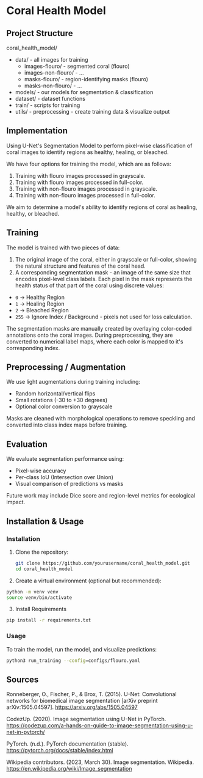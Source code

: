 # Coral Health Model

## Project Structure
coral_health_model/
- data/ - all images for training
    - images-flouro/ - segmented coral (flouro)
    - images-non-flouro/ - ...
    - masks-flouro/ - region-identifying masks (flouro)
    - masks-non-flouro/ - ...
- models/ - our models for segmentation & classification
- dataset/ - dataset functions
- train/ - scripts for training 
- utils/ - preprocessing - create training data & visualize output

## Implementation
Using U-Net's Segmentation Model to perform pixel-wise classification of coral images to identify regions as healthy, healing, or bleached.

We have four options for training the model, which are as follows:
1. Training with flouro images processed in grayscale.
2. Training with flouro images processed in full-color.
3. Training with non-flouro images processed in grayscale.
4. Training with non-flouro images processed in full-color.

We aim to determine a model's ability to identify regions of coral as healing, healthy, or bleached.

## Training 

The model is trained with two pieces of data:
1. The original image of the coral, either in grayscale or full-color, showing the natural structure and features of the coral head.
2. A corresponding segmentation mask - an image of the same size that encodes pixel-level class labels. Each pixel in the mask represents the health status of that part of the coral using discrete values:
- `0` -> Healthy Region 
- `1` -> Healing Region
- `2` -> Bleached Region 
- `255` -> Ignore Index / Background - pixels not used for loss calculation.

The segmentation masks are manually created by overlaying color-coded annotations onto the coral images. During preprocessing, they are converted to numerical label maps, where each color is mapped to it's corresponding index.

## Preprocessing / Augmentation 

We use light augmentations during training including:
- Random horizontal/vertical flips
- Small rotations (-30 to +30 degrees)
- Optional color conversion to grayscale

Masks are cleaned with morphological operations to remove speckling and converted into class index maps before training.

## Evaluation
We evaluate segmentation performance using:
- Pixel-wise accuracy
- Per-class IoU (Intersection over Union)
- Visual comparison of predictions vs masks

Future work may include Dice score and region-level metrics for ecological impact.


## Installation & Usage
### Installation
1. Clone the repository:
   ```bash
   git clone https://github.com/yourusername/coral_health_model.git
   cd coral_health_model
    ```
2. Create a virtual environment (optional but recommended):
```bash
python -m venv venv
source venv/bin/activate
```

3. Install Requirements

```bash
pip install -r requirements.txt
```

### Usage
To train the model, run the model, and visualize predictions:
```bash
python3 run_training --config=configs/flouro.yaml
```

## Sources
Ronneberger, O., Fischer, P., & Brox, T. (2015). U-Net: Convolutional networks for biomedical image segmentation [arXiv preprint arXiv:1505.04597]. https://arxiv.org/abs/1505.04597

CodezUp. (2020). Image segmentation using U-Net in PyTorch. https://codezup.com/a-hands-on-guide-to-image-segmentation-using-u-net-in-pytorch/

PyTorch. (n.d.). PyTorch documentation (stable). https://pytorch.org/docs/stable/index.html

Wikipedia contributors. (2023, March 30). Image segmentation. Wikipedia. https://en.wikipedia.org/wiki/Image_segmentation
